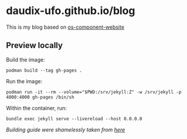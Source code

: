 # daudix-ufo.github.io/blog

This is my blog based on [os-component-website](https://github.com/jimmac/os-component-website)

## Preview locally

Build the image:

```
podman build --tag gh-pages .
```

Run the image:

```
podman run -it --rm --volume="$PWD:/srv/jekyll:Z" -w /srv/jekyll -p 4000:4000 gh-pages /bin/sh
```

Within the container, run:

```
bundle exec jekyll serve --livereload --host 0.0.0.0
```

_Building guide were shamelessly taken from [here](https://talk.jekyllrb.com/t/local-testing-of-existing-github-jekyll-site/7459/4)_
